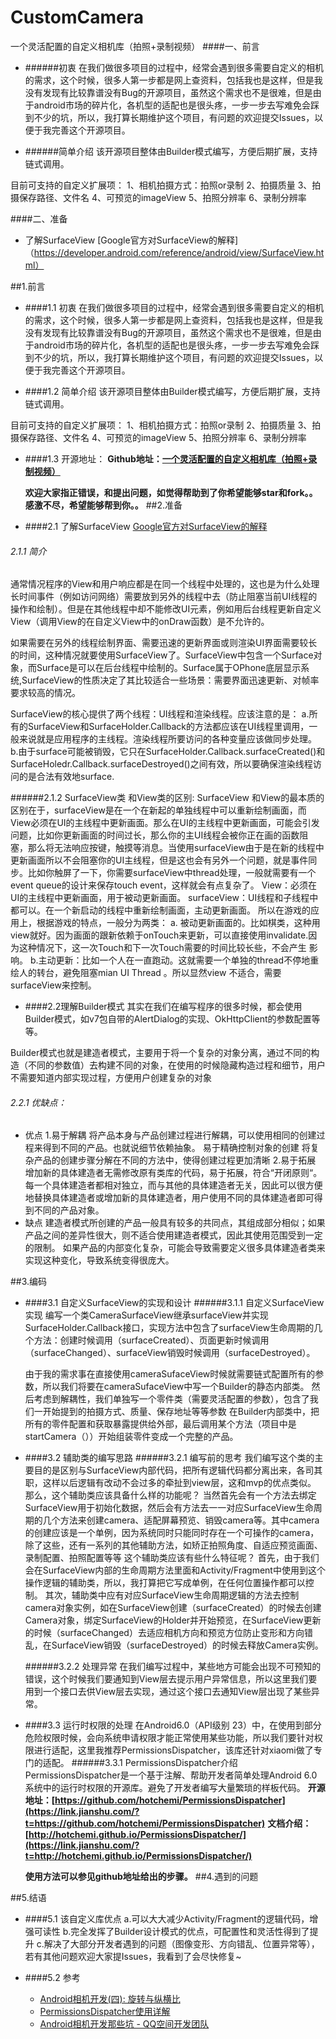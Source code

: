 # CustomCamera
一个灵活配置的自定义相机库（拍照+录制视频）
####一、前言
* ######初衷
在我们做很多项目的过程中，经常会遇到很多需要自定义的相机的需求，这个时候，很多人第一步都是网上查资料，包括我也是这样，但是我没有发现有比较靠谱没有Bug的开源项目，虽然这个需求也不是很难，但是由于android市场的碎片化，各机型的适配也是很头疼，一步一步去写难免会踩到不少的坑，所以，我打算长期维护这个项目，有问题的欢迎提交Issues，以便于我完善这个开源项目。

* ######简单介绍
该开源项目整体由Builder模式编写，方便后期扩展，支持链式调用。

目前可支持的自定义扩展项：
1、相机拍摄方式：拍照or录制
2、拍摄质量
3、拍摄保存路径、文件名
4、可预览的imageView
5、拍照分辨率
6、录制分辨率

####二、准备
* 了解SurfaceView
[Google官方对SurfaceView的解释]（https://developer.android.com/reference/android/view/SurfaceView.html）





##1.前言
* ####1.1 初衷
在我们做很多项目的过程中，经常会遇到很多需要自定义的相机的需求，这个时候，很多人第一步都是网上查资料，包括我也是这样，但是我没有发现有比较靠谱没有Bug的开源项目，虽然这个需求也不是很难，但是由于android市场的碎片化，各机型的适配也是很头疼，一步一步去写难免会踩到不少的坑，所以，我打算长期维护这个项目，有问题的欢迎提交Issues，以便于我完善这个开源项目。

* ####1.2 简单介绍
该开源项目整体由Builder模式编写，方便后期扩展，支持链式调用。

目前可支持的自定义扩展项：
1、相机拍摄方式：拍照or录制
2、拍摄质量
3、拍摄保存路径、文件名
4、可预览的imageView
5、拍照分辨率
6、录制分辨率
* ####1.3 开源地址：
  **Github地址：[一个灵活配置的自定义相机库（拍照+录制视频）](https://github.com/AnthonyCoder/CustomCamera)**

  **欢迎大家指正错误，和提出问题，如觉得帮助到了你希望能够star和fork。。感激不尽，希望能够帮到你。。**
##2.准备
* ####2.1 了解SurfaceView
[Google官方对SurfaceView的解释](https://developer.android.com/reference/android/view/SurfaceView.html)
###### 2.1.1 简介
通常情况程序的View和用户响应都是在同一个线程中处理的，这也是为什么处理长时间事件（例如访问网络）需要放到另外的线程中去（防止阻塞当前UI线程的操作和绘制）。但是在其他线程中却不能修改UI元素，例如用后台线程更新自定义View（调用View的在自定义View中的onDraw函数）是不允许的。

如果需要在另外的线程绘制界面、需要迅速的更新界面或则渲染UI界面需要较长的时间，这种情况就要使用SurfaceView了。SurfaceView中包含一个Surface对象，而Surface是可以在后台线程中绘制的。Surface属于OPhone底层显示系统,SurfaceView的性质决定了其比较适合一些场景：需要界面迅速更新、对帧率要求较高的情况。

SurfaceView的核心提供了两个线程：UI线程和渲染线程。应该注意的是：
   a.所有的SurfaceView和SurfaceHolder.Callback的方法都应该在UI线程里调用，一般来说就是应用程序的主线程。渲染线程所要访问的各种变量应该做同步处理。
   b.由于surface可能被销毁，它只在SurfaceHolder.Callback.surfaceCreated()和SurfaceHoledr.Callback.surfaceDestroyed()之间有效，所以要确保渲染线程访问的是合法有效地surface.


######2.1.2 SurfaceView类 和View类的区别:
SurfaceView 和View的最本质的区别在于，surfaceView是在一个在新起的单独线程中可以重新绘制画面，而View必须在UI的主线程中更新画面。那么在UI的主线程中更新画面，可能会引发问题，比如你更新画面的时间过长，那么你的主UI线程会被你正在画的函数阻塞，那么将无法响应按键，触摸等消息。当使用surfaceView由于是在新的线程中更新画面所以不会阻塞你的UI主线程，但是这也会有另外一个问题，就是事件同步。比如你触屏了一下，你需要surfaceView中thread处理，一般就需要有一个event queue的设计来保存touch event，这样就会有点复杂了。
View：必须在UI的主线程中更新画面，用于被动更新画面。
surfaceView：UI线程和子线程中都可以。在一个新启动的线程中重新绘制画面，主动更新画面。
所以在游戏的应用上，根据游戏的特点，一般分为两类：
   a. 被动更新画面的。比如棋类，这种用view就好。因为画面的跟新依赖于onTouch来更新，可以直接使用invalidate.因为这种情况下，这一次Touch和下一次Touch需要的时间比较长些，不会产生
影响。
   b.主动更新：比如一个人在一直跑动。这就需要一个单独的thread不停地重绘人的转台，避免阻塞mian UI Thread 。所以显然view 不适合，需要surfaceView来控制。

* ####2.2理解Builder模式
其实在我们在编写程序的很多时候，都会使用Builder模式，如v7包自带的AlertDialog的实现、OkHttpClient的参数配置等等。

Builder模式也就是建造者模式，主要用于将一个复杂的对象分离，通过不同的构造（不同的参数值）去构建不同的对象，在使用的时候隐藏构造过程和细节，用户不需要知道内部实现过程，方便用户创建复杂的对象

###### 2.2.1 优缺点：
* 优点
1.易于解耦 
将产品本身与产品创建过程进行解耦，可以使用相同的创建过程来得到不同的产品。也就说细节依赖抽象。
易于精确控制对象的创建 
将复杂产品的创建步骤分解在不同的方法中，使得创建过程更加清晰
2.易于拓展 
增加新的具体建造者无需修改原有类库的代码，易于拓展，符合“开闭原则“。 
每一个具体建造者都相对独立，而与其他的具体建造者无关，因此可以很方便地替换具体建造者或增加新的具体建造者，用户使用不同的具体建造者即可得到不同的产品对象。
* 缺点
建造者模式所创建的产品一般具有较多的共同点，其组成部分相似；如果产品之间的差异性很大，则不适合使用建造者模式，因此其使用范围受到一定的限制。
如果产品的内部变化复杂，可能会导致需要定义很多具体建造者类来实现这种变化，导致系统变得很庞大。

##3.编码
* ####3.1  自定义SurfaceView的实现和设计
   ######3.1.1 自定义SurfaceView实现
  编写一个类CameraSurfaceView继承surfaceView并实现SurfaceHolder.Callback接口，实现方法中包含了surfaceView生命周期的几个方法：创建时候调用（surfaceCreated）、页面更新时候调用（surfaceChanged）、surfaceView销毁时候调用（surfaceDestroyed）。

  由于我的需求事在直接使用cameraSufaceView时候就需要链式配置所有的参数，所以我们将要在cameraSufaceView中写一个Builder的静态内部类。
然后考虑到解耦性，我们单独写一个零件类（需要灵活配置的参数），包含了我们一开始提到的拍摄方式、质量、保存地址等等参数
在Builder内部类中，把所有的零件配置和获取暴露提供给外部，最后调用某个方法（项目中是startCamera（））开始组装零件变成一个完整的产品。

* ####3.2  辅助类的编写思路
    ######3.2.1 编写前的思考
    我们编写这个类的主要目的是区别与SurfaceView内部代码，把所有逻辑代码都分离出来，各司其职，这样以后逻辑有改动不会过多的牵扯到view层，这和mvp的优点类似。
    那么，这个辅助类应该具备什么样的功能呢？
    当然首先会有一个方法去绑定SurfaceView用于初始化数据，然后会有方法去一一对应SurfaceView生命周期的几个方法来创建camera、适配屏幕预览、销毁camera等。其中camera的创建应该是一个单例，因为系统同时只能同时存在一个可操作的camera，除了这些，还有一系列的其他辅助方法，如矫正拍照角度、自适应预览画面、录制配置、拍照配置等等
    这个辅助类应该有些什么特征呢？
    首先，由于我们会在SurfaceView内部的生命周期方法里面和Activity/Fragment中使用到这个操作逻辑的辅助类，所以，我打算把它写成单例，在任何位置操作都可以控制。
   其次，辅助类中应有对应SurfaceView生命周期逻辑的方法去控制camera对象实例，如在SurfaceView创建（surfaceCreated）的时候去创建Camera对象，绑定SurfaceView的Holder并开始预览，在SurfaceView更新的时候（surfaceChanged）去适应相机方向和预览方位防止变形和方向错乱，在SurfaceView销毁（surfaceDestroyed）的时候去释放Camera实例。

  ######3.2.2 处理异常
  在我们编写过程中，某些地方可能会出现不可预知的错误，这个时候我们要通知到View层去提示用户异常信息，所以这里我们要用到一个接口去供View层去实现，通过这个接口去通知View层出现了某些异常。
* ####3.3   运行时权限的处理
  在Android6.0（API级别 23）中，在使用到部分危险权限时候，会向系统申请权限才能正常使用某些功能，所以我们要针对权限进行适配，这里我推荐PermissionsDispatcher，该库还针对xiaomi做了专门的适配。
  ######3.3.1 PermissionsDispatcher介绍
   PermissionsDispatcher是一个基于注解、帮助开发者简单处理Android 6.0系统中的运行时权限的开源库。避免了开发者编写大量繁琐的样板代码。
**开源地址：[https://github.com/hotchemi/PermissionsDispatcher](https://link.jianshu.com/?t=https://github.com/hotchemi/PermissionsDispatcher)**
**文档介绍：[http://hotchemi.github.io/PermissionsDispatcher/](https://link.jianshu.com/?t=http://hotchemi.github.io/PermissionsDispatcher/)**

  **使用方法可以参见github地址给出的步骤。**
##4.遇到的问题

##5.结语
* ####5.1 该自定义库优点
  a.可以大大减少Activity/Fragment的逻辑代码，增强可读性
  b.完全发挥了Builder设计模式的优点，可配置性和灵活性得到了提升
  c.解决了大部分开发者遇到的问题（图像变形、方向错乱、位置异常等），若有其他问题欢迎大家提Issues，我看到了会尽快修复~

* ####5.2 参考
  * [Android相机开发(四): 旋转与纵横比](http://www.polarxiong.com/archives/Android%E7%9B%B8%E6%9C%BA%E5%BC%80%E5%8F%91-%E5%9B%9B-%E6%97%8B%E8%BD%AC%E4%B8%8E%E7%BA%B5%E6%A8%AA%E6%AF%94.html) 
  * [PermissionsDispatcher使用详解](http://www.jianshu.com/p/dd5d2e4cb353)
  * [Android相机开发那些坑 - QQ空间开发团队](https://www.qcloud.com/community/article/164816001481011880)






